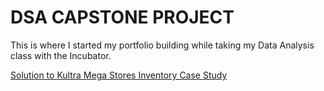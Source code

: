 # DSA CAPSTONE PROJECT
This is where I started my portfolio building while taking my Data Analysis class with the Incubator.

[Solution to Kultra Mega Stores Inventory Case Study](https://github.com/danofgad/My-first-project/new/main)
